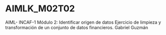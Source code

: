 # AIMLK_M02T02
AIML- INCAF-1 Módulo 2: Identificar origen de datos Ejercicio de limpieza y transformación de un conjunto de datos financieros. Gabriel Guzmán
